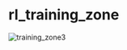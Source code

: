 # rl_training_zone
![training_zone3](https://github.com/5121eun/training_zone/assets/121006954/4b1aff53-5907-4bcf-9da0-420de0607fe5)
